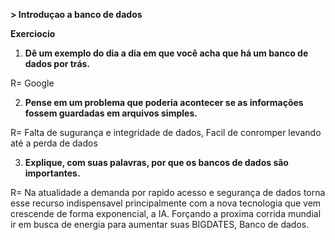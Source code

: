 **> Introduçao a banco de dados**
 
**Exerciocio**

1. **Dê um exemplo do dia a dia em que você acha que há um banco de dados por trás.**

R= Google

2. **Pense em um problema que poderia acontecer se as informações fossem guardadas em arquivos simples.**

R= Falta de sugurança e integridade de dados, Facil de conromper levando até a perda de dados 

3. **Explique, com suas palavras, por que os bancos de dados são importantes.**

R= Na atualidade a demanda por rapido acesso e segurança de dados torna esse recurso indispensavel
principalmente com a nova tecnologia que vem crescende de forma exponencial, a IA. Forçando a proxima corrida mundial ir em busca de energia para aumentar suas BIGDATES, Banco de dados.